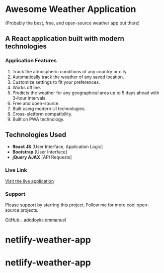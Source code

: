 # Awesome Weather Application

(Probably the best, free, and open-source weather app out there)

## A React application built with modern technologies

### Application Features

1. Track the atmospheric conditions of any country or city.
2. Automatically track the weather of any saved location.
3. Customize settings to fit your preferences.
4. Works offline.
5. Predicts the weather for any geographical area up to 5 days ahead with 3-hour intervals.
6. Free and open-source.
7. Built using modern UI technologies.
8. Cross-platform compatibility.
9. Built on PWA technology.

## Technologies Used

- **React JS** [User Interface, Application Logic]
- **Bootstrap** [User Interface]
- **jQuery AJAX** [API Requests]

### Live Link

[Visit the live application](https://zedd-weather.vercel.app)

### Support

Please support by starring this project. Follow me for more cool open-source projects.

[GitHub - adedoyin-emmanuel](https://github.com/adedoyin-emmanuel/)
# netlify-weather-app
# netlify-weather-app
